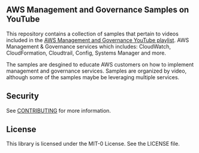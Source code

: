 ## AWS Management and Governance Samples on YouTube

This repository contains a collection of samples that pertain to videos included in the [AWS Management and Governance YouTube playlist](https://www.youtube.com/playlist?list=PLhr1KZpdzukcaA06WloeNmGlnM_f1LrdP). AWS Management & Governance services which includes: CloudWatch, CloudFormation, Cloudtrail, Config, Systems Manager and more.

The samples are desgined to educate AWS customers on how to implement management and governance services. Samples are organized by video, although some of the samples maybe be leveraging multiple services.

## Security

See [CONTRIBUTING](CONTRIBUTING.md#security-issue-notifications) for more information.

## License

This library is licensed under the MIT-0 License. See the LICENSE file.

